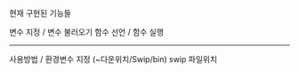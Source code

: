 현재 구현된 기능들

변수 지정 / 변수 불러오기
함수 선언 / 함수 실행

--------------------
사용방법 / 환경변수 지정 (~다운위치/Swip/bin)
swip 파일위치